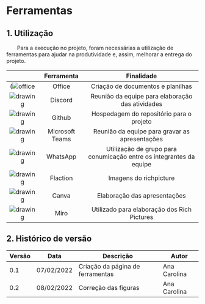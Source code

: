 # Ferramentas

## 1. Utilização

&emsp;&emsp;Para a execução no projeto, foram necessárias a utilização de ferramentas para ajudar na produtividade e, assim, melhorar a entrega do projeto.

| | Ferramenta | Finalidade |
| :------: | :----------: | :---------------------------------------------------: |
| (![office](https://user-images.githubusercontent.com/49570180/152992112-8682cb66-889d-4308-8aa2-0a2bd4916dc4.png) | Office | Criação de documentos e planilhas |
| ![drawing](../docs/ferramentas/discord.png) | Discord | Reunião da equipe para elaboração das atividades |
| ![drawing](../docs/ferramentas/git.png) | Github | Hospedagem do repositório para o projeto |
| ![drawing](../docs/ferramentas/teams.png) | Microsoft Teams | Reunião da equipe para gravar as apresentações |
| ![drawing](../docs/ferramentas/whatsapp.png) | WhatsApp | Utilização de grupo para conumicação entre os integrantes da equipe |
| ![drawing](../docs/ferramentas/Flaction.svg) | Flaction | Imagens do richpicture |
| ![drawing](../docs/ferramentas/canva.png) | Canva | Elaboração das apresentações |
| ![drawing](../docs/ferramentas/miro.png) | Miro | Utilizado para elaboração dos Rich Pictures |


## 2. Histórico de versão

| Versão | Data       | Descrição                                           | Autor        |
| ------ | ---------- | --------------------------------------------------- | ------------ |
| 0.1    | 07/02/2022 | Criação da página de ferramentas | Ana Carolina |
| 0.2    | 08/02/2022 | Correção das figuras | Ana Carolina |
